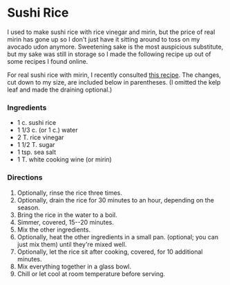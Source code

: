 # Sushi Rice

I used to make sushi rice with rice vinegar and mirin, but the price of real mirin has gone up so I don't just have it sitting around to toss on my avocado udon anymore. Sweetening sake is the most auspicious substitute, but my sake was still in storage so I made the following recipe up out of some recipes I found online. 

For real sushi rice with mirin, I recently consulted [this recipe](http://low-cholesterol.food.com/recipe/minados-perfect-sushi-rice-119373).  The changes, cut down to my size, are included below in parentheses.  (I omitted the kelp leaf and made the draining optional.)

### Ingredients

* 1 c. sushi rice
* 1 1/3 c. (or 1 c.) water
* 2 T. rice vinegar
* 1 1/2 T. sugar
* 1 tsp. sea salt
* 1 T. white cooking wine (or mirin)

### Directions

1. Optionally, rinse the rice three times.
2. Optionally, drain the rice for 30 minutes to an hour, depending on the season.
3. Bring the rice in the water to a boil.
4. Simmer, covered, 15--20 minutes.
5. Mix the other ingredients.
4. Optionally, heat the other ingredients in a small pan. (optional; you can just mix them) until they're mixed well.
5. Optionally, let the rice sit after cooking, covered, for 10 additional minutes. 
6. Mix everything together in a glass bowl.
7. Chill or let cool at room temperature before serving.

